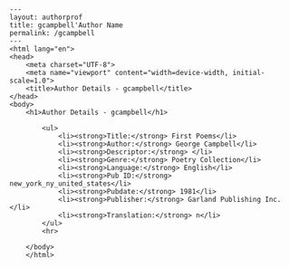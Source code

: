 
    ---
    layout: authorprof
    title: gcampbell'Author Name 
    permalink: /gcampbell
    ---
    <html lang="en">
    <head>
        <meta charset="UTF-8">
        <meta name="viewport" content="width=device-width, initial-scale=1.0">
        <title>Author Details - gcampbell</title>
    </head>
    <body>
        <h1>Author Details - gcampbell</h1>
        
            <ul>
                <li><strong>Title:</strong> First Poems</li>
                <li><strong>Author:</strong> George Campbell</li>
                <li><strong>Descriptor:</strong> </li>
                <li><strong>Genre:</strong> Poetry Collection</li>
                <li><strong>Language:</strong> English</li>
                <li><strong>Pub ID:</strong> new_york_ny_united_states</li>
                <li><strong>Pubdate:</strong> 1981</li>
                <li><strong>Publisher:</strong> Garland Publishing Inc.</li>
                <li><strong>Translation:</strong> n</li>
            </ul>
            <hr>
            
        </body>
        </html>
        